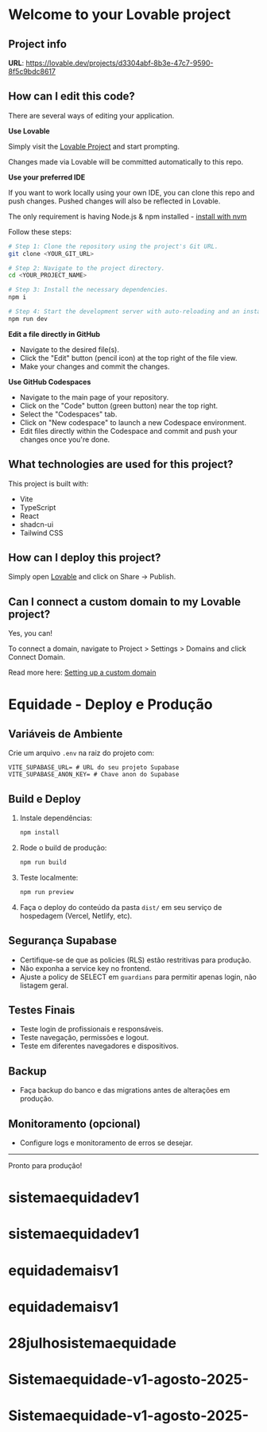 # Welcome to your Lovable project

## Project info

**URL**: https://lovable.dev/projects/d3304abf-8b3e-47c7-9590-8f5c9bdc8617

## How can I edit this code?

There are several ways of editing your application.

**Use Lovable**

Simply visit the [Lovable Project](https://lovable.dev/projects/d3304abf-8b3e-47c7-9590-8f5c9bdc8617) and start prompting.

Changes made via Lovable will be committed automatically to this repo.

**Use your preferred IDE**

If you want to work locally using your own IDE, you can clone this repo and push changes. Pushed changes will also be reflected in Lovable.

The only requirement is having Node.js & npm installed - [install with nvm](https://github.com/nvm-sh/nvm#installing-and-updating)

Follow these steps:

```sh
# Step 1: Clone the repository using the project's Git URL.
git clone <YOUR_GIT_URL>

# Step 2: Navigate to the project directory.
cd <YOUR_PROJECT_NAME>

# Step 3: Install the necessary dependencies.
npm i

# Step 4: Start the development server with auto-reloading and an instant preview.
npm run dev
```

**Edit a file directly in GitHub**

- Navigate to the desired file(s).
- Click the "Edit" button (pencil icon) at the top right of the file view.
- Make your changes and commit the changes.

**Use GitHub Codespaces**

- Navigate to the main page of your repository.
- Click on the "Code" button (green button) near the top right.
- Select the "Codespaces" tab.
- Click on "New codespace" to launch a new Codespace environment.
- Edit files directly within the Codespace and commit and push your changes once you're done.

## What technologies are used for this project?

This project is built with:

- Vite
- TypeScript
- React
- shadcn-ui
- Tailwind CSS

## How can I deploy this project?

Simply open [Lovable](https://lovable.dev/projects/d3304abf-8b3e-47c7-9590-8f5c9bdc8617) and click on Share -> Publish.

## Can I connect a custom domain to my Lovable project?

Yes, you can!

To connect a domain, navigate to Project > Settings > Domains and click Connect Domain.

Read more here: [Setting up a custom domain](https://docs.lovable.dev/tips-tricks/custom-domain#step-by-step-guide)

# Equidade - Deploy e Produção

## Variáveis de Ambiente

Crie um arquivo `.env` na raiz do projeto com:

```
VITE_SUPABASE_URL= # URL do seu projeto Supabase
VITE_SUPABASE_ANON_KEY= # Chave anon do Supabase
```

## Build e Deploy

1. Instale dependências:
   ```bash
   npm install
   ```
2. Rode o build de produção:
   ```bash
   npm run build
   ```
3. Teste localmente:
   ```bash
   npm run preview
   ```
4. Faça o deploy do conteúdo da pasta `dist/` em seu serviço de hospedagem (Vercel, Netlify, etc).

## Segurança Supabase
- Certifique-se de que as policies (RLS) estão restritivas para produção.
- Não exponha a service key no frontend.
- Ajuste a policy de SELECT em `guardians` para permitir apenas login, não listagem geral.

## Testes Finais
- Teste login de profissionais e responsáveis.
- Teste navegação, permissões e logout.
- Teste em diferentes navegadores e dispositivos.

## Backup
- Faça backup do banco e das migrations antes de alterações em produção.

## Monitoramento (opcional)
- Configure logs e monitoramento de erros se desejar.

---

Pronto para produção!
# sistemaequidadev1
# sistemaequidadev1
# equidademaisv1
# equidademaisv1
# 28julhosistemaequidade
# Sistemaequidade-v1-agosto-2025-
# Sistemaequidade-v1-agosto-2025-
